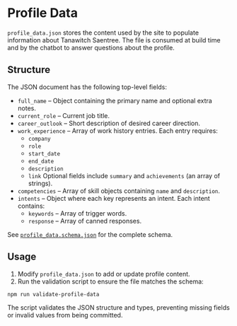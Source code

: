 # Profile Data

`profile_data.json` stores the content used by the site to populate information about Tanawitch Saentree. The file is consumed at build time and by the chatbot to answer questions about the profile.

## Structure

The JSON document has the following top-level fields:

- `full_name` – Object containing the primary name and optional extra notes.
- `current_role` – Current job title.
- `career_outlook` – Short description of desired career direction.
- `work_experience` – Array of work history entries. Each entry requires:
  - `company`
  - `role`
  - `start_date`
  - `end_date`
  - `description`
  - `link`
  Optional fields include `summary` and `achievements` (an array of strings).
- `competencies` – Array of skill objects containing `name` and `description`.
- `intents` – Object where each key represents an intent. Each intent contains:
  - `keywords` – Array of trigger words.
  - `response` – Array of canned responses.

See [`profile_data.schema.json`](../profile_data.schema.json) for the complete schema.

## Usage

1. Modify `profile_data.json` to add or update profile content.
2. Run the validation script to ensure the file matches the schema:

```bash
npm run validate-profile-data
```

The script validates the JSON structure and types, preventing missing fields or invalid values from being committed.

